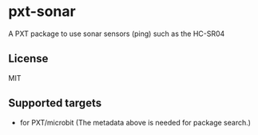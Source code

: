 # pxt-sonar
A PXT package to use sonar sensors (ping) such as the HC-SR04

## License
MIT

## Supported targets
* for PXT/microbit
(The metadata above is needed for package search.)
